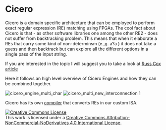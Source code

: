 # Cicero
 
Cicero is a domain specific architecture that can be employed to perform exact regular expression (RE) matching using FPGAs.
The cool fact about Cicero is that - as other software libraries one among the other RE2 - does not suffer from backtracking problem.
This means that when it elaborate a REs that carry some kind of non-determinsm (e.,g. a?a ) it does not take a guess and then backtrack but can explore all the different options in a single pass of the input string.

If you are interested in the topic I will suggest you to take a look at [Russ Cox article](https://swtch.com/~rsc/regexp/regexp1.html)

Here it follows an high level overview of Cicero Engines and how they can be combined together.


![cicero_engine_multi_char](https://user-images.githubusercontent.com/6527645/131694875-59f68606-6084-4b65-82a0-9701d72bcc01.png)
![cicero_multi_new_interconnection 1](https://user-images.githubusercontent.com/6527645/131694871-a9f412b9-7bad-4db2-8179-cbaa6ee1e2fd.png)

Cicero has its own [compiler](https://github.com/DanieleParravicini/re2compiler/) that converts REs in our custom ISA.


<a rel="license" href="http://creativecommons.org/licenses/by-nc-nd/4.0/"><img alt="Creative Commons License" style="border-width:0" src="https://i.creativecommons.org/l/by-nc-nd/4.0/88x31.png" /></a><br />This work is licensed under a <a rel="license" href="http://creativecommons.org/licenses/by-nc-nd/4.0/">Creative Commons Attribution-NonCommercial-NoDerivatives 4.0 International License</a>.

